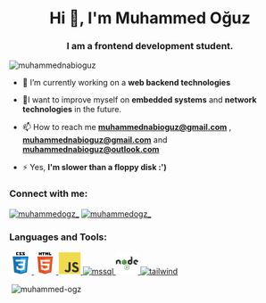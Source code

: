 <h1 align="center">Hi 👋, I'm Muhammed Oğuz</h1>
<h3 align="center">I am a frontend development student.</h3>

<p align="left"> <img src="https://komarev.com/ghpvc/?username=muhammednabioguz&label=Profile%20views&color=0e75b6&style=flat" alt="muhammednabioguz" /> </p>


- 🌱 I’m currently working on a **web backend technologies**
- 🔭I want to improve myself on **embedded systems** and **network technologies** in the future.

- 📫 How to reach me **muhammednabioguz@gmail.com** , **muhammednabioguz@gmail.com** and **muhammednabioguz@outlook.com**

- ⚡ Yes, **I'm slower than a floppy disk :')**

<h3 align="left">Connect with me:</h3>
<p align="left">
<a href="https://twitter.com/muhammedogz_" target="blank"><img align="center" src="https://raw.githubusercontent.com/rahuldkjain/github-profile-readme-generator/master/src/images/icons/Social/twitter.svg" alt="muhammedogz_" height="30" width="40" /></a>
<a href="https://instagram.com/muhammedogz_" target="blank"><img align="center" src="https://raw.githubusercontent.com/rahuldkjain/github-profile-readme-generator/master/src/images/icons/Social/instagram.svg" alt="muhammedogz_" height="30" width="40" /></a>
</p>

<h3 align="left">Languages and Tools:</h3>
<p align="left">
<a href="https://www.w3schools.com/css/" target="_blank" rel="noreferrer"> <img src="https://raw.githubusercontent.com/devicons/devicon/master/icons/css3/css3-original-wordmark.svg" alt="css3" width="40" height="40"/> </a>
<a href="https://www.w3.org/html/" target="_blank" rel="noreferrer"> <img src="https://raw.githubusercontent.com/devicons/devicon/master/icons/html5/html5-original-wordmark.svg" alt="html5" width="40" height="40"/> </a> 
<a href="https://developer.mozilla.org/en-US/docs/Web/JavaScript" target="_blank" rel="noreferrer"> <img src="https://raw.githubusercontent.com/devicons/devicon/master/icons/javascript/javascript-original.svg" alt="javascript" width="40" height="40"/> </a> 
<a href="https://www.microsoft.com/en-us/sql-server" target="_blank" rel="noreferrer"> <img src="https://www.svgrepo.com/show/303229/microsoft-sql-server-logo.svg" alt="mssql" width="40" height="40"/> </a> <a href="https://nodejs.org" target="_blank" rel="noreferrer"> <img src="https://raw.githubusercontent.com/devicons/devicon/master/icons/nodejs/nodejs-original-wordmark.svg" alt="nodejs" width="40" height="40"/> </a> <a href="https://tailwindcss.com/" target="_blank" rel="noreferrer"> <img src="https://www.vectorlogo.zone/logos/tailwindcss/tailwindcss-icon.svg" alt="tailwind" width="40" height="40"/> </a> </p>

<p>&nbsp;<img align="center" src="https://github-readme-stats.vercel.app/api?username=muhammed-ogz&show_icons=true&theme=radical" alt="muhammed-ogz" /></p>
